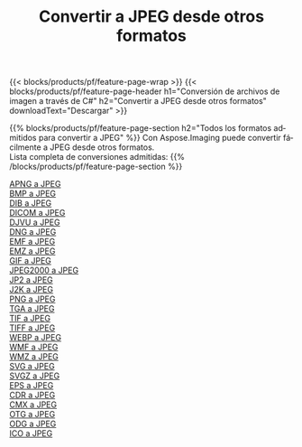 ﻿---
title: Convertir a JPEG desde otros formatos 
weight: 3920
url: /es/java/conversion/to/jpeg 
lang: es
langdirlevel: 2
locales: zh-hans,ja,it,ru,de,es,fr,nl,id,lt,pl,pt,vi,tr,ko,zh-hant,ar,hi,th,sv,cs,uk,he
description: Usando Aspose.Imaging puede convertir fácilmente a JPEG desde otros formatos
---

{{< blocks/products/pf/feature-page-wrap >}}
{{< blocks/products/pf/feature-page-header h1="Conversión de archivos de imagen a través de C#" h2="Convertir a JPEG desde otros formatos" downloadText="Descargar" >}}


{{% blocks/products/pf/feature-page-section  h2="Todos los formatos admitidos para convertir a JPEG" %}}
Con Aspose.Imaging puede convertir fácilmente a JPEG desde otros formatos.
<br/>
Lista completa de conversiones admitidas:
{{% /blocks/products/pf/feature-page-section %}}
<div class="container-fluid productfamilypage bg-gray">
    <div class="convertypes bg-gray agp-content section">
        <div class="container">
		<div class="row other-converters">
		    <div class='col-md-2 other-converter remove-lp remove-rp'><a href="/imaging/es/java/conversion/apng-to-jpeg" >APNG a JPEG</a></div>
<div class='col-md-2 other-converter remove-lp remove-rp'><a href="/imaging/es/java/conversion/bmp-to-jpeg" >BMP a JPEG</a></div>
<div class='col-md-2 other-converter remove-lp remove-rp'><a href="/imaging/es/java/conversion/dib-to-jpeg" >DIB a JPEG</a></div>
<div class='col-md-2 other-converter remove-lp remove-rp'><a href="/imaging/es/java/conversion/dicom-to-jpeg" >DICOM a JPEG</a></div>
<div class='col-md-2 other-converter remove-lp remove-rp'><a href="/imaging/es/java/conversion/djvu-to-jpeg" >DJVU a JPEG</a></div>
<div class='col-md-2 other-converter remove-lp remove-rp'><a href="/imaging/es/java/conversion/dng-to-jpeg" >DNG a JPEG</a></div>
<div class='col-md-2 other-converter remove-lp remove-rp'><a href="/imaging/es/java/conversion/emf-to-jpeg" >EMF a JPEG</a></div>
<div class='col-md-2 other-converter remove-lp remove-rp'><a href="/imaging/es/java/conversion/emz-to-jpeg" >EMZ a JPEG</a></div>
<div class='col-md-2 other-converter remove-lp remove-rp'><a href="/imaging/es/java/conversion/gif-to-jpeg" >GIF a JPEG</a></div>
<div class='col-md-2 other-converter remove-lp remove-rp'><a href="/imaging/es/java/conversion/jpeg2000-to-jpeg" >JPEG2000 a JPEG</a></div>
<div class='col-md-2 other-converter remove-lp remove-rp'><a href="/imaging/es/java/conversion/jp2-to-jpeg" >JP2 a JPEG</a></div>
<div class='col-md-2 other-converter remove-lp remove-rp'><a href="/imaging/es/java/conversion/j2k-to-jpeg" >J2K a JPEG</a></div>
<div class='col-md-2 other-converter remove-lp remove-rp'><a href="/imaging/es/java/conversion/png-to-jpeg" >PNG a JPEG</a></div>
<div class='col-md-2 other-converter remove-lp remove-rp'><a href="/imaging/es/java/conversion/tga-to-jpeg" >TGA a JPEG</a></div>
<div class='col-md-2 other-converter remove-lp remove-rp'><a href="/imaging/es/java/conversion/tif-to-jpeg" >TIF a JPEG</a></div>
<div class='col-md-2 other-converter remove-lp remove-rp'><a href="/imaging/es/java/conversion/tiff-to-jpeg" >TIFF a JPEG</a></div>
<div class='col-md-2 other-converter remove-lp remove-rp'><a href="/imaging/es/java/conversion/webp-to-jpeg" >WEBP a JPEG</a></div>
<div class='col-md-2 other-converter remove-lp remove-rp'><a href="/imaging/es/java/conversion/wmf-to-jpeg" >WMF a JPEG</a></div>
<div class='col-md-2 other-converter remove-lp remove-rp'><a href="/imaging/es/java/conversion/wmz-to-jpeg" >WMZ a JPEG</a></div>
<div class='col-md-2 other-converter remove-lp remove-rp'><a href="/imaging/es/java/conversion/svg-to-jpeg" >SVG a JPEG</a></div>
<div class='col-md-2 other-converter remove-lp remove-rp'><a href="/imaging/es/java/conversion/svgz-to-jpeg" >SVGZ a JPEG</a></div>
<div class='col-md-2 other-converter remove-lp remove-rp'><a href="/imaging/es/java/conversion/eps-to-jpeg" >EPS a JPEG</a></div>
<div class='col-md-2 other-converter remove-lp remove-rp'><a href="/imaging/es/java/conversion/cdr-to-jpeg" >CDR a JPEG</a></div>
<div class='col-md-2 other-converter remove-lp remove-rp'><a href="/imaging/es/java/conversion/cmx-to-jpeg" >CMX a JPEG</a></div>
<div class='col-md-2 other-converter remove-lp remove-rp'><a href="/imaging/es/java/conversion/otg-to-jpeg" >OTG a JPEG</a></div>
<div class='col-md-2 other-converter remove-lp remove-rp'><a href="/imaging/es/java/conversion/odg-to-jpeg" >ODG a JPEG</a></div>
<div class='col-md-2 other-converter remove-lp remove-rp'><a href="/imaging/es/java/conversion/ico-to-jpeg" >ICO a JPEG</a></div>
                </div>
        </div>
    </div>
</div>
<br/>

